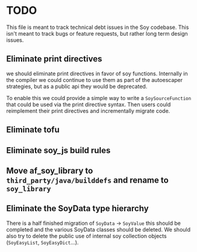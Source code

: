 # TODO

This file is meant to track technical debt issues in the Soy codebase. This
isn't meant to track bugs or feature requests, but rather long term design
issues.

## Eliminate print directives

we should eliminate print directives in favor of soy functions. Internally in
the compiler we could continue to use them as part of the autoescaper
strategies, but as a public api they would be deprecated.

To enable this we could provide a simple way to write a `SoySourceFunction` that
could be used via the print directive syntax. Then users could reimplement their
print directives and incrementally migrate code.

## Eliminate tofu

## Eliminate soy_js build rules

## Move af_soy_library to `third_party/java/builddefs` and rename to `soy_library`

## Eliminate the SoyData type hierarchy

There is a half finished migration of `SoyData` -> `SoyValue` this should be
completed and the various SoyData classes should be deleted. We should also try
to delete the public use of internal soy collection objects (`SoyEasyList`,
`SoyEasyDict`...).

